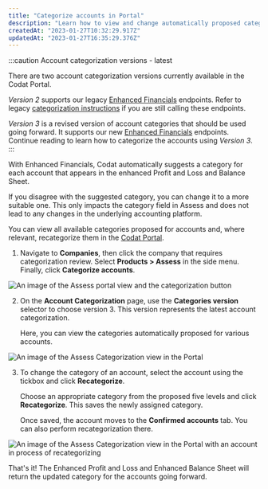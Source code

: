 ```yaml
---
title: "Categorize accounts in Portal"
description: "Learn how to view and change automatically proposed categories for enhancedbalance sheet and profit and loss statements"
createdAt: "2023-01-27T10:32:29.917Z"
updatedAt: "2023-01-27T16:35:29.376Z"
---
```

:::caution Account categorization versions - latest

There are two account categorization versions currently available in the Codat Portal. 

_Version 2_ supports our legacy [Enhanced Financials](/assess/reports/enhanced-financials-legacy/financials) endpoints. Refer to legacy [categorization instructions](/assess/portal/categorization-of-accounts) if you are still calling these endpoints.

_Version 3_ is a revised version of account categories that should be used going forward. It supports our new [Enhanced Financials](/assess/reports/enhanced-financials-revised/financials) endpoints. Continue reading to learn how to categorize the accounts using _Version 3_.
:::

With Enhanced Financials, Codat automatically suggests a category for each account that appears in the enhanced Profit and Loss and Balance Sheet. 

If you disagree with the suggested category, you can change it to a more suitable one. This only impacts the category field in Assess and does not lead to any changes in the underlying accounting platform.

You can view all available categories proposed for accounts and, where relevant, recategorize them in the <a href="https://app.codat.io/" target="_blank">Codat Portal</a>. 

1. Navigate to **Companies**, then click the company that requires categorization review. Select **Products > Assess** in the side menu. Finally, click **Categorize accounts**. 

![An image of the Assess portal view and the categorization button](/img/assess/acct-categorization-v3-1.png)

2. On the **Account Categorization** page, use the **Categories version** selector to choose version 3. This version represents the latest account categorization. 

   Here, you can view the categories automatically proposed for various accounts.

![An image of the Assess Categorization view in the Portal](/img/assess/acct-categorization-v3-2.png)

3. To change the category of an account, select the account using the tickbox and click **Recategorize**. 

   Choose an appropriate category from the proposed five levels and click **Recategorize**. This saves the newly assigned category. 

   Once saved, the account moves to the **Confirmed accounts** tab. You can also perform recategorization there.

![An image of the Assess Categorization view in the Portal with an account in process of recategorizing](/img/assess/acct-categorization-v3-3.png)

That's it! The Enhanced Profit and Loss and Enhanced Balance Sheet will return the updated category for the accounts going forward.

